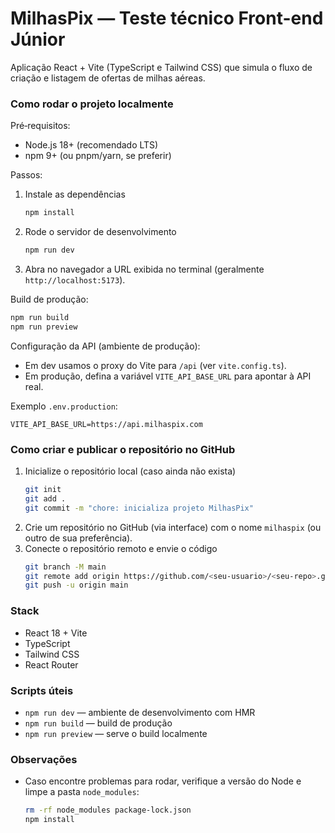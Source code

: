 # MilhasPix — Teste técnico Front-end Júnior

Aplicação React + Vite (TypeScript e Tailwind CSS) que simula o fluxo de criação e listagem de ofertas de milhas aéreas.

### Como rodar o projeto localmente

Pré‑requisitos:

- Node.js 18+ (recomendado LTS)
- npm 9+ (ou pnpm/yarn, se preferir)

Passos:

1. Instale as dependências
   ```bash
   npm install
   ```
2. Rode o servidor de desenvolvimento
   ```bash
   npm run dev
   ```
3. Abra no navegador a URL exibida no terminal (geralmente `http://localhost:5173`).

Build de produção:
```bash
npm run build
npm run preview
```

Configuração da API (ambiente de produção):

- Em dev usamos o proxy do Vite para `/api` (ver `vite.config.ts`).
- Em produção, defina a variável `VITE_API_BASE_URL` para apontar à API real.

Exemplo `.env.production`:
```
VITE_API_BASE_URL=https://api.milhaspix.com
```

### Como criar e publicar o repositório no GitHub

1. Inicialize o repositório local (caso ainda não exista)
   ```bash
   git init
   git add .
   git commit -m "chore: inicializa projeto MilhasPix"
   ```
2. Crie um repositório no GitHub (via interface) com o nome `milhaspix` (ou outro de sua preferência).
3. Conecte o repositório remoto e envie o código
   ```bash
   git branch -M main
   git remote add origin https://github.com/<seu-usuario>/<seu-repo>.git
   git push -u origin main
   ```

### Stack

- React 18 + Vite
- TypeScript
- Tailwind CSS
- React Router

### Scripts úteis

- `npm run dev` — ambiente de desenvolvimento com HMR
- `npm run build` — build de produção
- `npm run preview` — serve o build localmente

### Observações

- Caso encontre problemas para rodar, verifique a versão do Node e limpe a pasta `node_modules`:
  ```bash
  rm -rf node_modules package-lock.json
  npm install
  ```
